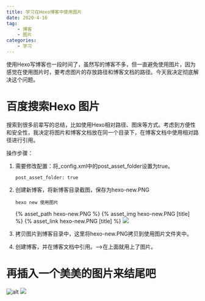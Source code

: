 ```yaml
---
title: 学习在Hexo博客中使用图片
date: 2020-4-16
tag:
    - 博客
    - 图片
categories:
    - 学习
---
```




使用Hexo写博客也一段时间了，虽然写的博客不多，但一直避免使用图片，因为感觉在使用图片时，要考虑图片的存放路径和博客文档的路径。今天我决定彻底解决这个问题。

# 百度搜索Hexo 图片

搜索到很多前辈写的总结，比如使用Hexo相对路径、图床等方式。考虑到方便性和安全性，我决定将图片和博客文档放在同一个目录下，在博客文档中使用相对路径进行引用。

操作步骤：

1. 需要修改配置：将_config.xml中的post_asset_folder设置为true。
   ```
   post_asset_folder: true
   ```

3. 创建新博客，将新博客目录截图，保存为hexo-new.PNG
   ```
   hexo new 使用图片
   ```

   {% asset_path hexo-new.PNG %}
   {% asset_img hexo-new.PNG [title] %}
   {% asset_link hexo-new.PNG [title] %}
   ![](hexo-new.PNG)
4. 拷贝图片到博客目录中，这里将hexo-new.PNG拷贝到使用图片文件夹中。

5. 创建博客，并在博客文档中引用。-->在上面就用上了图片。

# 再插入一个美美的图片来结尾吧

![alt](girl.jpg)
![](girl.jpg)

